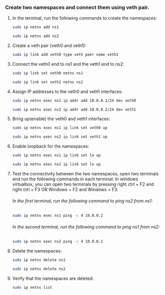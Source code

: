 ### Create two namespaces and connect them using veth pair.

1. In the terminal, run the following commands to create the namespaces:

    ```bash
    sudo ip netns add ns1
    ```
   
    ```bash
    sudo ip netns add ns2
    ```

2. Create a veth pair (veth0 and veth1):

    ```bash
   sudo ip link add veth0 type veth peer name veth1
    ```
   
3. Connect the veth0 end to ns1 and the veth1 end to ns2:

    ```bash
    sudo ip link set veth0 netns ns1
    ```
   
    ```bash
    sudo ip link set veth1 netns ns2
    ```
   
4. Assign IP addresses to the veth0 and veth1 interfaces:

    ```bash
    sudo ip netns exec ns1 ip addr add 10.0.0.1/24 dev veth0
    ```
   
    ```bash
    sudo ip netns exec ns2 ip addr add 10.0.0.2/24 dev veth1
    ```
  
5. Bring up(enable) the veth0 and veth1 interfaces:

    ```bash 
    sudo ip netns exec ns1 ip link set veth0 up
    ```
   
    ```bash
    sudo ip netns exec ns2 ip link set veth1 up
    ```
   
6. Enable loopback for the namespaces:

    ```bash
    sudo ip netns exec ns1 ip link set lo up
    ```
   
    ```bash
    sudo ip netns exec ns2 ip link set lo up
    ```
   
7. Test the connectivity between the two namespaces, open two terminals and run the following commands in each terminal:
    In windows virtualbox, you can open two terminals by pressing right ctrl + F2 and right ctrl + F3 OR Windows + F2 and Windows + F3.

   ###### In the first terminal, run the following command to ping ns2 from ns1:
        
    ```bash
    sudo ip netns exec ns1 ping -c 4 10.0.0.2
    ```
   ######  In the second terminal, run the following command to ping ns1 from ns2:

    ```bash
    sudo ip netns exec ns2 ping -c 4 10.0.0.1
    ```
   
8. Delete the namespaces:

    ```bash
    sudo ip netns delete ns1
    ```
   
    ```bash
    sudo ip netns delete ns2
    ```
   
9. Verify that the namespaces are deleted:

    ```bash
    sudo ip netns list
    ```
